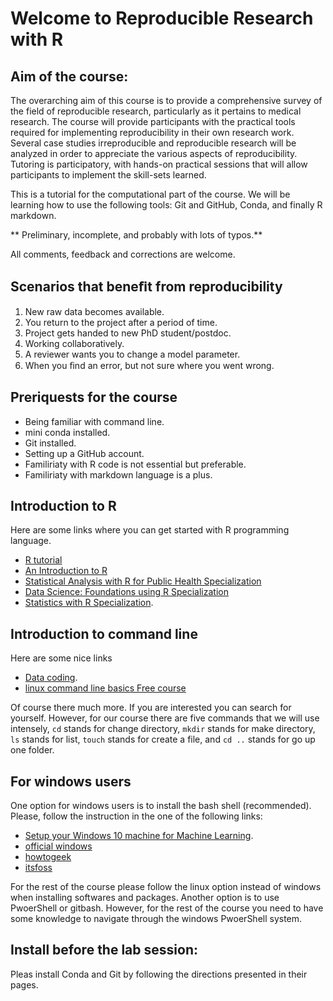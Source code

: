 # Welcome to Reproducible Research with R

## Aim of the course:
The overarching aim of this course is to provide a comprehensive survey of the field of reproducible research, particularly as it pertains to medical research. The course will provide participants with the practical tools required for implementing reproducibility in their own research work. Several case studies irreproducible and reproducible research will be analyzed in order to appreciate the various aspects of reproducibility. Tutoring is participatory, with hands-on practical sessions that will allow participants to implement the skill-sets learned.

This is a tutorial for the computational part of the course. We will be learning how to use the following tools: Git and GitHub, Conda, and finally R markdown.

** Preliminary, incomplete, and probably with lots of typos.**

All comments, feedback and corrections are welcome.

## Scenarios that beneﬁt from reproducibility
1. New raw data becomes available.
2. You return to the project after a period of time.
3. Project gets handed to new PhD student/postdoc.
4. Working collaboratively.
5. A reviewer wants you to change a model parameter.
6. When you ﬁnd an error, but not sure where you went wrong.


## Preriquests for the course
- Being familiar with command line.
- mini conda installed.
- Git installed.
- Setting up a GitHub account.
- Familiriaty with R code is not essential but preferable.
- Familiriaty with markdown language is a plus.


## Introduction to R

Here are some links where you can get started with R programming language.

- [R tutorial](http://www.r-tutor.com/r-introduction)
- [An Introduction to R](https://cran.r-project.org/doc/manuals/r-release/R-intro.pdf)
- [Statistical Analysis with R for Public Health Specialization](https://www.coursera.org/specializations/statistical-analysis-r-public-health)
- [Data Science: Foundations using R Specialization](https://www.coursera.org/specializations/data-science-foundations-r)
- [Statistics with R Specialization](https://www.coursera.org/specializations/statistics).

## Introduction to command line

Here are some nice links

- [Data coding](https://data36.com/data-coding-101-introduction-bash/).
- [linux command line basics Free course](https://www.udacity.com/course/linux-command-line-basics--ud595)

Of course there much more. If you are interested you can search for yourself. However, for our course there are five commands that we will use intensely, `cd` stands for change directory, `mkdir` stands for make directory, `ls` stands for list, `touch` stands for create a file, and `cd ..` stands for go up one folder.

## For windows users
One option for windows users is to install the bash shell (recommended). Please, follow the instruction in the one of the following links:

- [Setup your Windows 10 machine for Machine Learning](https://becominghuman.ai/how-to-setup-your-windows-10-machine-for-machine-learning-using-ubuntu-bash-shell-b32f01bd31ab).
- [official windows](https://docs.microsoft.com/en-us/windows/wsl/install-win10)
- [howtogeek](https://www.howtogeek.com/249966/how-to-install-and-use-the-linux-bash-shell-on-windows-10/)
- [itsfoss](https://itsfoss.com/install-bash-on-windows/)

For the rest of the course please follow the linux option instead of windows when installing softwares and packages.
Another option is to use PwoerShell or gitbash. However, for the rest of the course you need to have some knowledge to navigate through the windows PwoerShell system.

## Install before the lab session:

Pleas install Conda and Git by following the directions presented in their pages.
